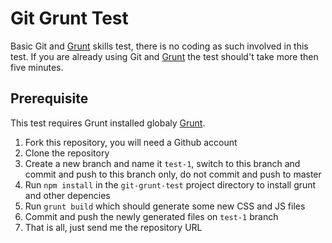 # Git Grunt Test

Basic Git and [Grunt](http://gruntjs.com/) skills test, there is no coding as such involved in this test. If you are already using Git and [Grunt](http://gruntjs.com/) the test should't take more then five minutes.

## Prerequisite
This test requires Grunt installed globaly [Grunt](http://gruntjs.com/getting-started).

1. Fork this repository, you will need a Github account 
2. Clone the repository
2. Create a new branch and name it `test-1`, switch to this branch and commit and push to this branch only, do not commit and push to master
3. Run `npm install` in the `git-grunt-test` project directory to install grunt and other depencies
4. Run `grunt build` which should generate some new CSS and JS files
5. Commit and push the newly generated files on `test-1` branch
6. That is all, just send me the repository URL